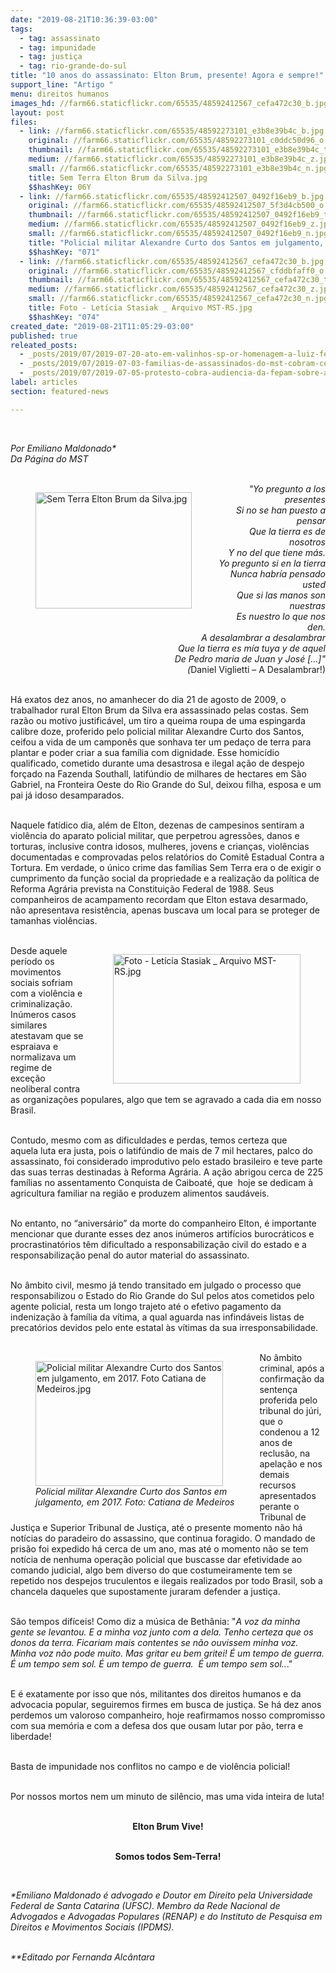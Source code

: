 ```yaml
---
date: "2019-08-21T10:36:39-03:00"
tags:
  - tag: assassinato
  - tag: impunidade
  - tag: justiça
  - tag: rio-grande-do-sul
title: "10 anos do assassinato: Elton Brum, presente! Agora e sempre!"
support_line: "Artigo "
menu: direitos humanos
images_hd: //farm66.staticflickr.com/65535/48592412567_cefa472c30_b.jpg
layout: post
files:
  - link: //farm66.staticflickr.com/65535/48592273101_e3b8e39b4c_b.jpg
    original: //farm66.staticflickr.com/65535/48592273101_c0ddc50d96_o.jpg
    thumbnail: //farm66.staticflickr.com/65535/48592273101_e3b8e39b4c_t.jpg
    medium: //farm66.staticflickr.com/65535/48592273101_e3b8e39b4c_z.jpg
    small: //farm66.staticflickr.com/65535/48592273101_e3b8e39b4c_n.jpg
    title: Sem Terra Elton Brum da Silva.jpg
    $$hashKey: 06Y
  - link: //farm66.staticflickr.com/65535/48592412507_0492f16eb9_b.jpg
    original: //farm66.staticflickr.com/65535/48592412507_5f3d4cb500_o.jpg
    thumbnail: //farm66.staticflickr.com/65535/48592412507_0492f16eb9_t.jpg
    medium: //farm66.staticflickr.com/65535/48592412507_0492f16eb9_z.jpg
    small: //farm66.staticflickr.com/65535/48592412507_0492f16eb9_n.jpg
    title: "Policial militar Alexandre Curto dos Santos em julgamento, em 2017. Foto Catiana de Medeiros.jpg"
    $$hashKey: "071"
  - link: //farm66.staticflickr.com/65535/48592412567_cefa472c30_b.jpg
    original: //farm66.staticflickr.com/65535/48592412567_cfddbfaff0_o.jpg
    thumbnail: //farm66.staticflickr.com/65535/48592412567_cefa472c30_t.jpg
    medium: //farm66.staticflickr.com/65535/48592412567_cefa472c30_z.jpg
    small: //farm66.staticflickr.com/65535/48592412567_cefa472c30_n.jpg
    title: Foto - Letícia Stasiak _ Arquivo MST-RS.jpg
    $$hashKey: "074"
created_date: "2019-08-21T11:05:29-03:00"
published: true
releated_posts:
  - _posts/2019/07/2019-07-20-ato-em-valinhos-sp-or-homenagem-a-luiz-ferreira-da-costa.md
  - _posts/2019/07/2019-07-03-familias-de-assassinados-do-mst-cobram-celeridade-do-ministerio-publico.md
  - _posts/2019/07/2019-07-05-protesto-cobra-audiencia-da-fepam-sobre-a-mina-guaiba-em-porto-alegre.md
label: articles
section: featured-news

---
```

<p>&nbsp;</p>

<p><em>Por Emiliano Maldonado*<br />
Da P&aacute;gina do MST</em><br />
&nbsp;</p>

<figure class="image" style="float:left"><img alt="Sem Terra Elton Brum da Silva.jpg" height="186" src="//farm66.staticflickr.com/65535/48592273101_e3b8e39b4c_b.jpg" width="250" />
<figcaption></figcaption>
</figure>

<p style="text-align: right;"><em>&quot;Yo pregunto a los presentes<br />
Si no se han puesto a pensar<br />
Que la tierra es de nosotros<br />
Y no del que tiene m&aacute;s.<br />
Yo pregunto si en la tierra<br />
Nunca habr&iacute;a pensado usted<br />
Que si las manos son nuestras<br />
Es nuestro lo que nos den.<br />
A desalambrar a desalambrar<br />
Que la tierra es m&iacute;a tuya y de aquel<br />
De Pedro maria de Juan y Jos&eacute; [&hellip;]&quot;<br />
(</em>Daniel Viglietti &ndash; A Desalambrar!)</p>

<p><br />
H&aacute; exatos dez anos, no amanhecer do dia 21 de agosto de 2009, o trabalhador rural Elton Brum da Silva era assassinado pelas costas. Sem raz&atilde;o ou motivo justific&aacute;vel, um tiro a queima roupa de uma espingarda calibre doze, proferido pelo policial militar Alexandre Curto dos Santos, ceifou a vida de um campon&ecirc;s que sonhava ter um peda&ccedil;o de terra para plantar e poder criar a sua fam&iacute;lia com dignidade. Esse homic&iacute;dio qualificado, cometido durante uma desastrosa e ilegal a&ccedil;&atilde;o de despejo for&ccedil;ado na Fazenda Southall, latif&uacute;ndio de milhares de hectares em S&atilde;o Gabriel, na Fronteira Oeste do Rio Grande do Sul, deixou filha, esposa e um pai j&aacute; idoso desamparados.<br />
&nbsp;</p>

<p>Naquele fat&iacute;dico dia, al&eacute;m de Elton, dezenas de campesinos sentiram a viol&ecirc;ncia do aparato policial militar, que perpetrou agress&otilde;es, danos e torturas, inclusive contra idosos, mulheres, jovens e crian&ccedil;as, viol&ecirc;ncias documentadas e comprovadas pelos relat&oacute;rios do Comit&ecirc; Estadual Contra a Tortura. Em verdade, o &uacute;nico crime das fam&iacute;lias Sem Terra era o de exigir o cumprimento da fun&ccedil;&atilde;o social da propriedade e a realiza&ccedil;&atilde;o da pol&iacute;tica de Reforma Agr&aacute;ria prevista na Constitui&ccedil;&atilde;o Federal de 1988. Seus companheiros de acampamento recordam que Elton estava desarmado, n&atilde;o apresentava resist&ecirc;ncia, apenas buscava um local para se proteger de tamanhas viol&ecirc;ncias.<br />
&nbsp;</p>

<figure class="image" style="float:right"><img alt="Foto - Letícia Stasiak _ Arquivo MST-RS.jpg" height="207" src="//farm66.staticflickr.com/65535/48592412567_cefa472c30_b.jpg" width="300" />
<figcaption></figcaption>
</figure>

<p>Desde aquele per&iacute;odo os movimentos sociais sofriam com a viol&ecirc;ncia e criminaliza&ccedil;&atilde;o. In&uacute;meros casos similares atestavam que se espraiava e normalizava um regime de exce&ccedil;&atilde;o neoliberal contra as organiza&ccedil;&otilde;es populares, algo que tem se agravado a cada dia em nosso Brasil.<br />
&nbsp;</p>

<p>Contudo, mesmo com as dificuldades e perdas, temos certeza que aquela&nbsp;luta era justa, pois o latif&uacute;ndio de mais de 7 mil hectares, palco do assassinato, foi considerado improdutivo pelo estado brasileiro e teve parte das suas terras destinadas &agrave; Reforma Agr&aacute;ria. A a&ccedil;&atilde;o abrigou cerca de 225 fam&iacute;lias no assentamento Conquista de Caiboat&eacute;, que&nbsp; hoje se dedicam &agrave; agricultura familiar na regi&atilde;o e produzem alimentos saud&aacute;veis.<br />
&nbsp;</p>

<p>No entanto, no &ldquo;anivers&aacute;rio&rdquo; da morte do companheiro Elton, &eacute; importante mencionar que durante esses dez anos in&uacute;meros artif&iacute;cios burocr&aacute;ticos e procrastinat&oacute;rios t&ecirc;m dificultado a responsabiliza&ccedil;&atilde;o civil do estado e a responsabiliza&ccedil;&atilde;o penal do autor material do assassinato.</p>

<p><br />
No &acirc;mbito civil, mesmo j&aacute; tendo transitado em julgado o processo que responsabilizou o Estado do Rio Grande do Sul pelos atos cometidos pelo agente policial, resta um longo trajeto at&eacute; o efetivo pagamento da indeniza&ccedil;&atilde;o &agrave; fam&iacute;lia da v&iacute;tima, a qual aguarda nas infind&aacute;veis listas de precat&oacute;rios devidos pelo ente estatal &agrave;s v&iacute;timas da sua irresponsabilidade.<br />
&nbsp;</p>

<figure class="image" style="float:left"><img alt="Policial militar Alexandre Curto dos Santos em julgamento, em 2017. Foto Catiana de Medeiros.jpg" height="200" src="//farm66.staticflickr.com/65535/48592412507_0492f16eb9_b.jpg" width="300" />
<figcaption><em>Policial militar Alexandre Curto dos Santos em&nbsp;<br />
julgamento, em 2017. Foto: Catiana de Medeiros</em></figcaption>
</figure>

<p>No &acirc;mbito criminal, ap&oacute;s a confirma&ccedil;&atilde;o da senten&ccedil;a proferida pelo tribunal do j&uacute;ri, que o condenou a 12 anos de reclus&atilde;o, na apela&ccedil;&atilde;o e nos demais recursos apresentados perante o Tribunal de Justi&ccedil;a e Superior Tribunal de Justi&ccedil;a, at&eacute; o presente momento&nbsp;n&atilde;o h&aacute; not&iacute;cias do paradeiro do assassino, que continua foragido. O mandado de pris&atilde;o foi expedido h&aacute; cerca de um ano, mas at&eacute; o momento n&atilde;o se tem not&iacute;cia de nenhuma opera&ccedil;&atilde;o policial que buscasse dar efetividade ao comando judicial, algo bem diverso do que costumeiramente tem se repetido nos despejos truculentos e ilegais realizados por todo Brasil, sob a chancela daqueles que supostamente juraram defender a justi&ccedil;a.</p>

<p><br />
S&atilde;o tempos dif&iacute;ceis! Como diz a m&uacute;sica de Beth&acirc;nia: &quot;<em>A voz da minha gente se levantou. E a minha voz junto com a dela. Tenho certeza que os donos da terra. Ficariam mais contentes se n&atilde;o ouvissem minha voz. Minha voz n&atilde;o pode muito. Mas gritar eu bem gritei! &Eacute; um tempo de guerra. &Eacute; um tempo sem sol. &Eacute; um tempo de guerra.&nbsp; &Eacute; um tempo sem sol..</em>.&quot;</p>

<p><br />
E &eacute; exatamente por isso que&nbsp;n&oacute;s, militantes dos direitos humanos e da advocacia popular, seguiremos firmes em busca de justi&ccedil;a. Se h&aacute; dez anos perdemos um valoroso companheiro, hoje reafirmamos nosso compromisso com sua mem&oacute;ria e com a defesa dos que ousam lutar por p&atilde;o, terra e liberdade!<br />
&nbsp;</p>

<p>Basta de impunidade nos conflitos no campo e de viol&ecirc;ncia policial!<br />
&nbsp;</p>

<p>Por nossos mortos nem um minuto de sil&ecirc;ncio, mas uma vida inteira de luta!<br />
&nbsp;</p>

<p style="text-align: center;"><strong>Elton Brum Vive!</strong><br />
&nbsp;</p>

<p style="text-align: center;"><strong>Somos todos Sem-Terra!</strong></p>

<p>&nbsp;</p>

<p><em>*Emiliano Maldonado &eacute; advogado e Doutor em Direito pela Universidade Federal de Santa Catarina (UFSC). Membro da Rede Nacional de Advogados e Advogadas Populares (RENAP) e do Instituto de Pesquisa em Direitos e Movimentos Sociais (IPDMS).</em><br />
&nbsp;</p>

<p><em>**Editado por Fernanda Alc&acirc;ntara</em></p>

<p>&nbsp;</p>
